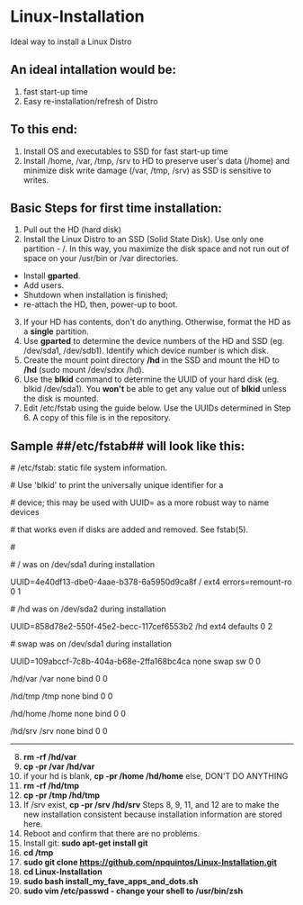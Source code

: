 # Linux-Installation
Ideal way to install a Linux Distro

## An ideal intallation would be:
1.  fast start-up time
2.  Easy re-installation/refresh of Distro

## To this end:
1.  Install OS and executables to SSD for fast start-up time
2.  Install /home, /var, /tmp, /srv to HD to preserve user's data (/home) and minimize disk write damage (/var, /tmp, /srv) as SSD is sensitive to writes.

## Basic Steps for first time installation:
1.  Pull out the HD (hard disk)
2.  Install the Linux Distro to an SSD (Solid State Disk). Use only one partition - /. In this way, you maximize the disk space and not run out of space on your /usr/bin or /var directories. 
 - Install **gparted**. 
 - Add users. 
 - Shutdown when installation is finished; 
 - re-attach the HD, then, power-up to boot.
3.  If your HD has contents, don't do anything. Otherwise, format the HD as a **single** partition. 
4.  Use **gparted** to determine the device numbers of the HD and SSD (eg. /dev/sda1, /dev/sdb1). Identify which device number is which disk.
5.  Create the mount point directory **/hd** in the SSD and mount the HD to **/hd** (sudo mount /dev/sdxx /hd).
6.  Use the **blkid** command to determine the UUID of your hard disk (eg. blkid /dev/sda1). You **won't** be able to get any value
    out of **blkid** unless the disk is mounted.
7.  Edit /etc/fstab using the guide below. Use the UUIDs determined in Step 6. A copy of this file is in the repository.

Sample ##/etc/fstab## will look like this:
---
\# /etc/fstab: static file system information.

\# Use 'blkid' to print the universally unique identifier for a

\# device; this may be used with UUID= as a more robust way to name devices

\# that works even if disks are added and removed. See fstab(5).

\# <file system> <mount point>   <type>  <options>       <dump>  <pass> 
  
\# / was on /dev/sda1 during installation

UUID=4e40df13-dbe0-4aae-b378-6a5950d9ca8f /               ext4    errors=remount-ro 0       1

\# /hd was on /dev/sda2 during installation

UUID=858d78e2-550f-45e2-becc-117cef6553b2 /hd             ext4    defaults        0       2
  
\# swap was on /dev/sda1 during installation

UUID=109abccf-7c8b-404a-b68e-2ffa168bc4ca none            swap    sw              0       0

/hd/var      /var     none    bind       0     0

/hd/tmp      /tmp     none    bind       0     0

/hd/home     /home    none    bind       0     0

/hd/srv      /srv     none    bind       0     0

---  
8.  **rm -rf /hd/var**
9.  **cp -pr /var /hd/var**
10.  if your hd is blank, **cp -pr /home /hd/home** else, DON'T DO ANYTHING
11. **rm -rf /hd/tmp**
12. **cp -pr /tmp /hd/tmp**
13. If /srv exist, **cp -pr /srv /hd/srv**
Steps 8, 9, 11, and 12 are to make the new installation consistent because installation information are stored here.
12. Reboot and confirm that there are no problems.
13. Install git: **sudo apt-get install git**
14. **cd /tmp**
15. **sudo git clone https://github.com/npquintos/Linux-Installation.git**
16. **cd Linux-Installation**
17. **sudo bash install_my_fave_apps_and_dots.sh**
18. **sudo vim /etc/passwd - change your shell to /usr/bin/zsh**



